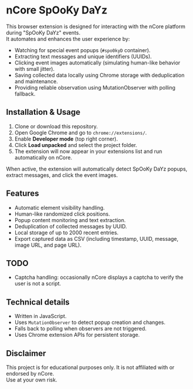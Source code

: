 # nCore SpOoKy DaYz

This browser extension is designed for interacting with the nCore platform during "SpOoKy DaYz" events.  
It automates and enhances the user experience by:

- Watching for special event popups (`#spo0kyD` container).
- Extracting text messages and unique identifiers (UUIDs).
- Clicking event images automatically (simulating human-like behavior with small jitter).
- Saving collected data locally using Chrome storage with deduplication and maintenance.
- Providing reliable observation using MutationObserver with polling fallback.


## Installation & Usage

1. Clone or download this repository.
2. Open Google Chrome and go to `chrome://extensions/`.
3. Enable **Developer mode** (top right corner).
4. Click **Load unpacked** and select the project folder.
5. The extension will now appear in your extensions list and run automatically on nCore.

When active, the extension will automatically detect SpOoKy DaYz popups, extract messages, and click the event images.

## Features

- Automatic element visibility handling.
- Human-like randomized click positions.
- Popup content monitoring and text extraction.
- Deduplication of collected messages by UUID.
- Local storage of up to 2000 recent entries.
- Export captured data as CSV (including timestamp, UUID, message, image URL, and page URL).

## TODO

- Captcha handling: occasionally nCore displays a captcha to verify the user is not a script.

## Technical details

- Written in JavaScript.
- Uses `MutationObserver` to detect popup creation and changes.
- Falls back to polling when observers are not triggered.
- Uses Chrome extension APIs for persistent storage.

## Disclaimer

This project is for educational purposes only. It is not affiliated with or endorsed by nCore.  
Use at your own risk.
